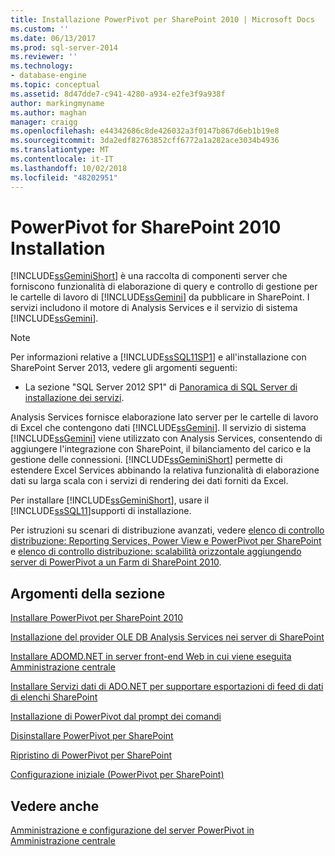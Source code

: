 ```yaml
---
title: Installazione PowerPivot per SharePoint 2010 | Microsoft Docs
ms.custom: ''
ms.date: 06/13/2017
ms.prod: sql-server-2014
ms.reviewer: ''
ms.technology:
- database-engine
ms.topic: conceptual
ms.assetid: 8d47dde7-c941-4280-a934-e2fe3f9a938f
author: markingmyname
ms.author: maghan
manager: craigg
ms.openlocfilehash: e44342686c8de426032a3f0147b867d6eb1b19e8
ms.sourcegitcommit: 3da2edf82763852cff6772a1a282ace3034b4936
ms.translationtype: MT
ms.contentlocale: it-IT
ms.lasthandoff: 10/02/2018
ms.locfileid: "48202951"
---
```

# <a name="powerpivot-for-sharepoint-2010-installation"></a>PowerPivot for SharePoint 2010 Installation
  [!INCLUDE[ssGeminiShort](../../includes/ssgeminishort-md.md)] è una raccolta di componenti server che forniscono funzionalità di elaborazione di query e controllo di gestione per le cartelle di lavoro di [!INCLUDE[ssGemini](../../includes/ssgemini-md.md)] da pubblicare in SharePoint. I servizi includono il motore di Analysis Services e il servizio di sistema [!INCLUDE[ssGemini](../../includes/ssgemini-md.md)].  
  
> [!NOTE]  
>  Per informazioni relative a [!INCLUDE[ssSQL11SP1](../../includes/sssql11sp1-md.md)] e all'installazione con SharePoint Server 2013, vedere gli argomenti seguenti:  
>   
>  -   La sezione "SQL Server 2012 SP1" di [Panoramica di SQL Server di installazione dei servizi](../../../2014/sql-server/install/overview-of-sql-server-servicing-installation.md).  
  
 Analysis Services fornisce elaborazione lato server per le cartelle di lavoro di Excel che contengono dati [!INCLUDE[ssGemini](../../includes/ssgemini-md.md)]. Il servizio di sistema [!INCLUDE[ssGemini](../../includes/ssgemini-md.md)] viene utilizzato con Analysis Services, consentendo di aggiungere l'integrazione con SharePoint, il bilanciamento del carico e la gestione delle connessioni. [!INCLUDE[ssGeminiShort](../../includes/ssgeminishort-md.md)] permette di estendere Excel Services abbinando la relativa funzionalità di elaborazione dati su larga scala con i servizi di rendering dei dati forniti da Excel.  
  
 Per installare [!INCLUDE[ssGeminiShort](../../includes/ssgeminishort-md.md)], usare il [!INCLUDE[ssSQL11](../../includes/sssql11-md.md)]supporti di installazione.  
  
 Per istruzioni su scenari di distribuzione avanzati, vedere [elenco di controllo distribuzione: Reporting Services, Power View e PowerPivot per SharePoint](deployment-checklist-reporting-services-power-view-power-pivot-for-sharepoint.md) e [elenco di controllo distribuzione: scalabilità orizzontale aggiungendo server di PowerPivot a un Farm di SharePoint 2010](../../../2014/sql-server/install/deployment-checklist-scale-out-adding-powerpivot-servers-sharepoint-2010-farm.md).  
  
## <a name="in-this-section"></a>Argomenti della sezione  
 [Installare PowerPivot per SharePoint 2010](../../../2014/sql-server/install/install-powerpivot-for-sharepoint-2010.md)  
  
 [Installazione del provider OLE DB Analysis Services nei server di SharePoint](../../../2014/sql-server/install/install-the-analysis-services-ole-db-provider-on-sharepoint-servers.md)  
  
 [Installare ADOMD.NET in server front-end Web in cui viene eseguita Amministrazione centrale](../../../2014/sql-server/install/install-adomd-net-on-web-front-end-servers-running-central-administration.md)  
  
 [Installare Servizi dati di ADO.NET per supportare esportazioni di feed di dati di elenchi SharePoint](../../../2014/sql-server/install/install-ado-net-data-services-to-support-data-feed-exports-of-sharepoint-lists.md)  
  
 [Installazione di PowerPivot dal prompt dei comandi](../../../2014/sql-server/install/install-powerpivot-from-the-command-prompt.md)  
  
 [Disinstallare PowerPivot per SharePoint](../../../2014/sql-server/install/uninstall-power-pivot-for-sharepoint.md)  
  
 [Ripristino di PowerPivot per SharePoint](../../../2014/sql-server/install/repair-powerpivot-for-sharepoint.md)  
  
 [Configurazione iniziale &#40;PowerPivot per SharePoint&#41;](../../../2014/sql-server/install/initial-configuration-powerpivot-for-sharepoint.md)  
  
## <a name="see-also"></a>Vedere anche  
 [Amministrazione e configurazione del server PowerPivot in Amministrazione centrale](../../analysis-services/power-pivot-sharepoint/power-pivot-server-administration-and-configuration-in-central-administration.md)  
  
  
